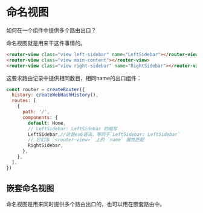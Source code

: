# 命名视图

如何在一个组件中提供多个路由出口？

命名视图就是用来干这件事情的。

```html
<router-view class="view left-sidebar" name="LeftSidebar"></router-view>
<router-view class="view main-content"></router-view>
<router-view class="view right-sidebar" name="RightSidebar"></router-view>
```

这要求路由记录中提供相同数目，相同name的出口组件：

```js
const router = createRouter({
  history: createWebHashHistory(),
  routes: [
    {
      path: '/',
      components: {
        default: Home,
        // LeftSidebar: LeftSidebar 的缩写
        LeftSidebar,//这是es6语法，等同于`LeftSidebar: LeftSidebar`
        // 它们与 `<router-view>` 上的 `name` 属性匹配
        RightSidebar,
      },
    },
  ],
})
```

## 嵌套命名视图

命名视图是用来同时提供多个路由出口的，也可以用在嵌套路由中。